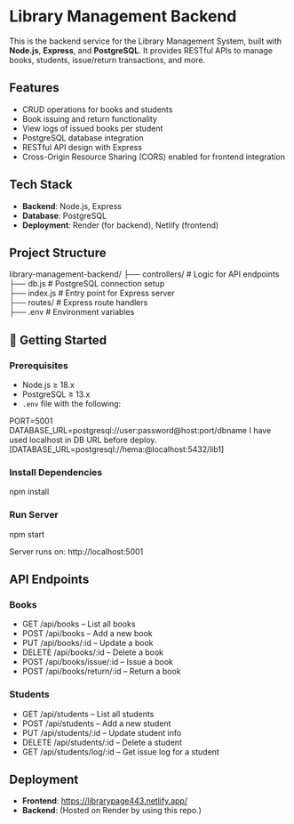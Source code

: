 

# Library Management Backend

This is the backend service for the Library Management System, built with **Node.js**, **Express**, and **PostgreSQL**. 
It provides RESTful APIs to manage books, students, issue/return transactions, and more.

## Features

- CRUD operations for books and students
- Book issuing and return functionality
- View logs of issued books per student
- PostgreSQL database integration
- RESTful API design with Express
- Cross-Origin Resource Sharing (CORS) enabled for frontend integration

## Tech Stack

- **Backend**: Node.js, Express
- **Database**: PostgreSQL
- **Deployment**: Render (for backend), Netlify (frontend)

## Project Structure

library-management-backend/
├── controllers/       # Logic for API endpoints   
├── db.js              # PostgreSQL connection setup  
├── index.js           # Entry point for Express server  
├── routes/            # Express route handlers  
├── .env               # Environment variables  

## 🔧 Getting Started

### Prerequisites

- Node.js ≥ 18.x
- PostgreSQL ≥ 13.x
- `.env` file with the following:

PORT=5001
DATABASE_URL=postgresql://user:password@host:port/dbname
I have used localhost in DB URL before deploy. [DATABASE_URL=postgresql://hema:<PASSWORD>@localhost:5432/lib1]

### Install Dependencies

npm install

### Run Server

npm start

Server runs on: http://localhost:5001

## API Endpoints

### Books

- GET /api/books – List all books
- POST /api/books – Add a new book
- PUT /api/books/:id – Update a book
- DELETE /api/books/:id – Delete a book
- POST /api/books/issue/:id – Issue a book
- POST /api/books/return/:id – Return a book

### Students

- GET /api/students – List all students
- POST /api/students – Add a new student
- PUT /api/students/:id – Update student info
- DELETE /api/students/:id – Delete a student
- GET /api/students/log/:id – Get issue log for a student

## Deployment

- **Frontend**: https://librarypage443.netlify.app/
- **Backend**: (Hosted on Render by using this repo.)


